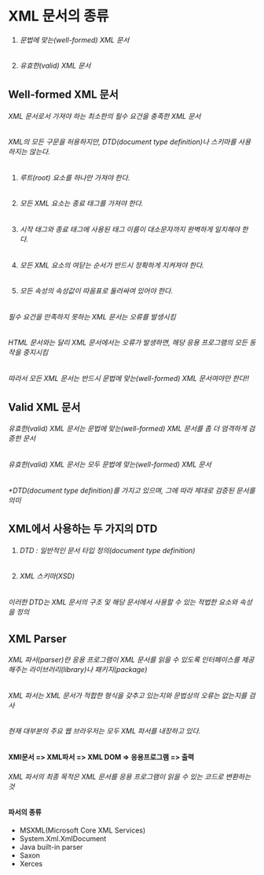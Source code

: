 # XML 문서의 종류

1. ###### 문법에 맞는(well-formed) XML 문서

2. ###### 유효한(valid) XML 문서



## Well-formed XML 문서

###### XML 문서로서 가져야 하는 최소한의 필수 요건을 충족한 XML 문서

###### XML의 모든 구문을 허용하지만, DTD(document type definition)나 스키마를 사용하지는 않는다.

  

1. ###### 루트(root) 요소를 하나만 가져야 한다.

2. ###### 모든 XML 요소는 종료 태그를 가져야 한다.

3. ###### 시작 태그와 종료 태그에 사용된 태그 이름이 대소문자까지 완벽하게 일치해야 한다.

4. ###### 모든 XML 요소의 여닫는 순서가 반드시 정확하게 지켜져야 한다.

5. ###### 모든 속성의 속성값이 따옴표로 둘러싸여 있어야 한다.

 

###### 필수 요건을 만족하지 못하는 XML 문서는 오류를 발생시킴

###### HTML 문서와는 달리 XML 문서에서는 오류가 발생하면, 해당 응용 프로그램의 모든 동작을 중지시킴

###### 따라서 모든 XML 문서는 반드시 문법에 맞는(well-formed) XML 문서여야만 한다!!



## Valid XML 문서

###### 유효한(valid) XML 문서는 문법에 맞는(well-formed) XML 문서를 좀 더 엄격하게 검증한 문서

###### 유효한(valid) XML 문서는 모두 문법에 맞는(well-formed) XML 문서

###### +DTD(document type definition)를 가지고 있으며, 그에 따라 제대로 검증된 문서를 의미

 



## XML에서 사용하는 두 가지의 DTD

1. ###### DTD : 일반적인 문서 타입 정의(document type definition)

2. ###### XML 스키마(XSD)

 

###### 이러한 DTD는 XML 문서의 구조 및 해당 문서에서 사용할 수 있는 적법한 요소와 속성을 정의





## XML Parser

###### XML 파서(parser)란 응용 프로그램이 XML 문서를 읽을 수 있도록 인터페이스를 제공해주는 라이브러리(library)나 패키지(package)

###### XML 파서는 XML 문서가 적합한 형식을 갖추고 있는지와 문법상의 오류는 없는지를 검사

###### 현재 대부분의 주요 웹 브라우저는 모두 XML 파서를 내장하고 있다.



#### XMl문서 => XML파서 => XML DOM => 응용프로그램 => 출력

###### XML 파서의 최종 목적은 XML 문서를 응용 프로그램이 읽을 수 있는 코드로 변환하는 것



#### 파서의 종류

-  MSXML(Microsoft Core XML Services)
-  System.Xml.XmlDocument
-  Java built-in parser
-  Saxon
-  Xerces



